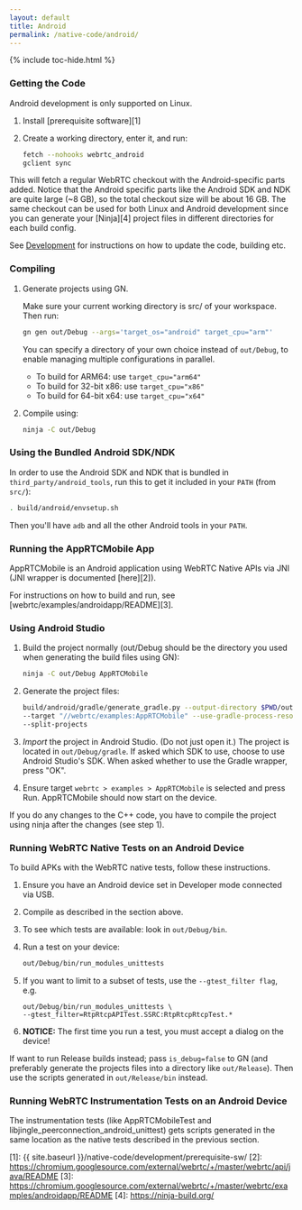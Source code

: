 ```yaml
---
layout: default
title: Android
permalink: /native-code/android/
---
```



{% include toc-hide.html %}


### Getting the Code

Android development is only supported on Linux.

  1. Install [prerequisite software][1]

  2. Create a working directory, enter it, and run:

     ~~~~~ bash
     fetch --nohooks webrtc_android
     gclient sync
     ~~~~~

This will fetch a regular WebRTC checkout with the Android-specific parts
added. Notice that the Android specific parts like the Android SDK and NDK are
quite large (~8 GB), so the total checkout size will be about 16 GB.
The same checkout can be used for both Linux and Android development since you
can generate your [Ninja][4] project files in different directories for each
build config.

See [Development](/native-code/development/) for instructions on how to update
the code, building etc.

### Compiling

  1. Generate projects using GN.

     Make sure your current working directory is src/ of your workspace.
     Then run:

     ~~~~~ bash
     gn gen out/Debug --args='target_os="android" target_cpu="arm"'
     ~~~~~

     You can specify a directory of your own choice instead of `out/Debug`,
     to enable managing multiple configurations in parallel.

      * To build for ARM64: use `target_cpu="arm64"`
      * To build for 32-bit x86: use `target_cpu="x86"`
      * To build for 64-bit x64: use `target_cpu="x64"`

  2. Compile using:

     ~~~~~ bash
     ninja -C out/Debug
     ~~~~~

### Using the Bundled Android SDK/NDK

In order to use the Android SDK and NDK that is bundled in
`third_party/android_tools`, run this to get it included in your `PATH` (from
`src/`):

~~~~~ bash
. build/android/envsetup.sh
~~~~~

Then you'll have `adb` and all the other Android tools in your `PATH`.


### Running the AppRTCMobile App

AppRTCMobile is an Android application using WebRTC Native APIs via JNI (JNI
wrapper is documented [here][2]).

For instructions on how to build and run, see
[webrtc/examples/androidapp/README][3].


### Using Android Studio

  1. Build the project normally (out/Debug should be the directory you used when
     generating the build files using GN):

     ~~~~~ bash
     ninja -C out/Debug AppRTCMobile
     ~~~~~

  2. Generate the project files:

     ~~~~~ bash
     build/android/gradle/generate_gradle.py --output-directory $PWD/out/Debug \
     --target "//webrtc/examples:AppRTCMobile" --use-gradle-process-resources \
     --split-projects
     ~~~~~

  3. *Import* the project in Android Studio. (Do not just open it.) The project
     is located in `out/Debug/gradle`. If asked which SDK to use, choose to use
     Android Studio's SDK. When asked whether to use the Gradle wrapper, press
     "OK".

  4. Ensure target `webrtc > examples > AppRTCMobile` is selected and press Run.
     AppRTCMobile should now start on the device.

If you do any changes to the C++ code, you have to compile the project using
ninja after the changes (see step 1).


### Running WebRTC Native Tests on an Android Device

To build APKs with the WebRTC native tests, follow these instructions.

  1. Ensure you have an Android device set in Developer mode connected via
     USB.

  2. Compile as described in the section above.

  3. To see which tests are available: look in `out/Debug/bin`.

  4. Run a test on your device:

     ~~~~~ bash
     out/Debug/bin/run_modules_unittests
     ~~~~~

  5. If you want to limit to a subset of tests, use the `--gtest_filter flag`,
     e.g.

     ~~~~~
     out/Debug/bin/run_modules_unittests \
     --gtest_filter=RtpRtcpAPITest.SSRC:RtpRtcpRtcpTest.*
     ~~~~~

  6. **NOTICE:** The first time you run a test, you must accept a dialog on
     the device!

If want to run Release builds instead; pass `is_debug=false` to GN (and
preferably generate the projects files into a directory like `out/Release`).
Then use the scripts generated in `out/Release/bin` instead.


### Running WebRTC Instrumentation Tests on an Android Device

The instrumentation tests (like AppRTCMobileTest and
libjingle_peerconnection_android_unittest) gets scripts generated in the same
location as the native tests described in the previous section.


[1]: {{ site.baseurl }}/native-code/development/prerequisite-sw/
[2]: https://chromium.googlesource.com/external/webrtc/+/master/webrtc/api/java/README
[3]: https://chromium.googlesource.com/external/webrtc/+/master/webrtc/examples/androidapp/README
[4]: https://ninja-build.org/
